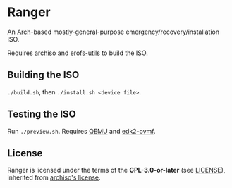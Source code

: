 # Ranger

An [Arch](https://archlinux.org)-based mostly-general-purpose emergency/recovery/installation ISO.

Requires [archiso](https://github.com/archlinux/archiso) and [erofs-utils](https://archlinux.org/packages/extra/x86_64/erofs-utils/) to build the ISO.

## Building the ISO

`./build.sh`, then `./install.sh <device file>`.

## Testing the ISO

Run `./preview.sh`. Requires [QEMU](https://archlinux.org/packages/?name=qemu) and [edk2-ovmf](https://archlinux.org/packages/?name=edk2-ovmf).

## License

Ranger is licensed under the terms of the **GPL-3.0-or-later** (see [LICENSE](LICENSE)), inherited from [archiso's license](https://github.com/archlinux/archiso/blob/master/LICENSE).